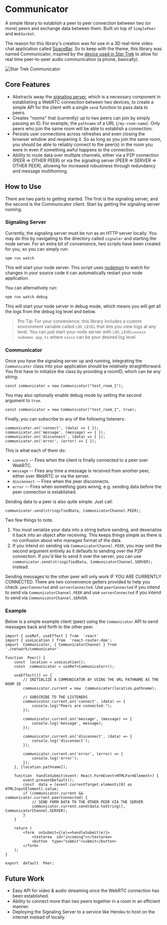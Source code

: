 # Communicator
A simple library to establish a peer to peer connection between two (or more) peers and exchange data between them. Built on top of `SimplePeer` and `WebSocket`.

The reason for this library's creation was for use in a 3D real-time video chat application called [SpaceBar](https://github.com/IrisHub/SpaceBar). So to keep with the theme, this library was named Communicator, inspired by the [device used in Star Trek](https://en.wikipedia.org/wiki/Communicator_%28Star_Trek%29) to allow for real time peer-to-peer audio communication (a phone, basically).

![Star Trek Communicator](https://d.ibtimes.co.uk/en/full/1447661/captain-kirk-using-communicator-startrek.jpg)

## Core Features
* Abstracts away the [signaling server](https://developer.mozilla.org/en-US/docs/Web/API/WebRTC_API/Signaling_and_video_calling), which is a necessary component in establishing a WebRTC connection between two devices, to create a simple API for the client with a single `send` function to pass data to peers.
* Creates "rooms" that (currently) up to two peers can join by simply passing an ID. For example, the `pathname` of a URL (`/my-room-name`). Only peers who join the same room will be able to establish a connection.
* Persists user connections across refreshes and even closing the browser window and reopening it. So as long as you join the same room, you should be able to reliably connect to the peer(s) in the room you were in even if something awful happens to the connection.
* Ability to route data over multiple channels, either via a P2P connection (PEER => OTHER PEER) or via the signaling server (PEER => SERVER => OTHER PEER), allowing for increased robustness through redundancy and message multihoming.

## How to Use
There are two parts to getting started. The first is the signaling server, and the second is the Communicator client. Start by getting the signaling server running.

### Signaling Server
Currently, the signaling server must be run as an HTTP server locally. You may do this by navigating to the directory called `signaler` and starting the node server. For an extra bit of convenience, two scripts have been created for you, so you can simply run:
```
npm run watch
```

This will start your node server. This script uses [nodemon](https://www.npmjs.com/package/nodemon) to watch for changes in your source code it can automatically restart your node application. 

You can alternatively run:
```
npm run watch debug
```
This will start your node server in debug mode, which means you will get all the logs from the debug log level and below. 

> Pro Tip: For your convenience, this library includes a custom environment variable called `LOG_LEVEL` that lets you view logs at any level. You can just start your node server with `LOG_LEVEL=xxxxx nodemon app.ts` where `xxxxx` can be your desired log level.

### Communicator
Once you have the signaling server up and running, integrating the `Communicator` class into your application should be relatively straightforward. You first have to initialize the class by providing a roomID, which can be any string:
```
const communicator = new Communicator("test_room_1");
```

You may also optionally enable debug mode by setting the second argument to `true`.
```
const communicator = new Communicator("test_room_1", true);
```
Finally, you can subscribe to any of the following listeners:
```
communicator.on('connect', (data) => { });
communicator.on('message', (message) => { });
communicator.on('disconnect', (data) => { });
communicator.on('error', (error) => { });
```
This is what each of them do:
* `connect` -- Fires when the client is finally connected to a peer over WebRTC.
* `message` -- Fires any time a message is received from another peer, either over WebRTC or via the server.
* `disconnect` -- Fires when the peer disconnects.
* `error` -- Fires when something goes wrong, e.g. sending data before the peer connection is established.

Sending data to a peer is also quite simple. Just call:
```
communicator.send(stringifiedData, CommunicatorChannel.PEER);
```
Two few things to note. 
1. You must serialize your data into a string before sending, and deserialize it back into an object after receiving. This keeps things simple as there is no confusion about who manages format of the data. 
2. If you intend on sending via `CommunicatorChannel.PEER`, you may omit the second argument entirely as it defaults to sending over the P2P connection. If you'd like to send it over the server, you can use `communicator.send(stringifiedData, CommunicatorChannel.SERVER);` instead.

Sending messages to the other peer will only work IF YOU ARE CURRENTLY CONNECTED. There are two convenience getters provided to help you check: `peerConnected` and `serverConnected`. Use `peerConnected` if you intend to send via `CommunicatorChannel.PEER` and use `serverConnected` if you intend to send via `CommunicatorChannel.SERVER`.

### Example
Below is a simple example client (peer) using the `Communicator` API to send messages back and forth to the other peer.
```
import { useRef, useEffect } from  'react'
import { useLocation } from  'react-router-dom';
import  Communicator, { CommunicatorChannel } from  './network/communicator'

function  Peer() {
	const  location = useLocation();
	const  communicator = useRef<Communicator>();

	useEffect(() => {
		// INITIALIZE A COMMUNICATOR BY USING THE URL PATHNAME AS THE ROOM ID
		communicator.current = new  Communicator(location.pathname);

		// SUBSCRIBE TO THE LISTENERS
		communicator.current.on('connect', (data) => {
			console.log("Peers are connected.");
		});

		communicator.current.on('message', (message) => {
			console.log('message', message);
		});

		communicator.current.on('disconnect', (data) => {
			console.log('disconnect');
		});

		communicator.current.on('error', (error) => {
			console.log('error');
		});
	}, [location.pathname]);

	function  handleSubmit(event: React.FormEvent<HTMLFormElement>) {
		event.preventDefault();
		const  data = (event.currentTarget.elements[0] as HTMLInputElement).value;
		if (communicator.current && communicator.current.peerConnected) {
			// SEND FORM DATA TO THE OTHER PEER VIA THE SERVER
			communicator.current.send(data.toString(), CommunicatorChannel.SERVER);
		}
	}

	return (
		<form  onSubmit={(e)=>handleSubmit(e)}>
			<textarea  id="incoming"></textarea>
			<button  type="submit">submit</button>
		</form>
	);
}

export  default  Peer;
```

## Future Work
* Easy API for video & audio streaming once the WebRTC connection has been established.
* Ability to connect more than two peers together in a room in an efficient manner.
* Deploying the Signaling Server to a service like Heroku to host on the internet instead of locally.
